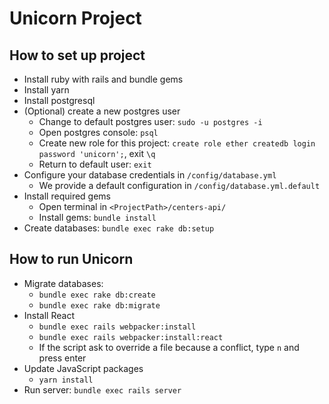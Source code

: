 # Unicorn Project

## How to set up project
- Install ruby with rails and bundle gems
- Install yarn
- Install postgresql
- (Optional) create a new postgres user
    - Change to default postgres user: `sudo -u postgres -i`
    - Open postgres console: `psql`
    - Create new role for this project: `create role ether createdb login password 'unicorn';`, exit `\q`
    - Return to default user: `exit`
- Configure your database credentials in `/config/database.yml`
    - We provide a default configuration in `/config/database.yml.default`
- Install required gems
    - Open terminal in `<ProjectPath>/centers-api/`
    - Install gems: `bundle install`
- Create databases: `bundle exec rake db:setup`

## How to run Unicorn
- Migrate databases: 
    - `bundle exec rake db:create`
    - `bundle exec rake db:migrate`
- Install React
    - `bundle exec rails webpacker:install`
    - `bundle exec rails webpacker:install:react`
    - If the script ask to override a file because a conflict, type `n` and press enter
- Update JavaScript packages
    - `yarn install`
- Run server: `bundle exec rails server`
